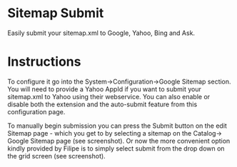 Sitemap Submit 
==============
Easily submit your sitemap.xml to Google, Yahoo, Bing and Ask.

Instructions
============
To configure it go into the System->Configuration->Google Sitemap section. You will need to provide a Yahoo AppId if you want to submit your sitemap.xml to Yahoo using their webservice. You can also enable or disable both the extension and the auto-submit feature from this configuration page.

To manually begin submission you can press the Submit button on the edit Sitemap page - which you get to by selecting a sitemap on the Catalog-> Google Sitemap page (see screenshot). Or now the more convenient option kindly provided by Filipe is to simply select submit from the drop down on the grid screen (see screenshot).

